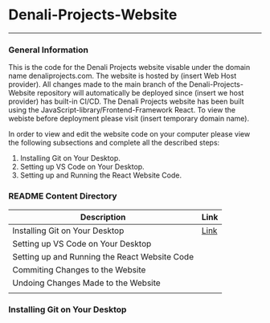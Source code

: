 # Denali-Projects-Website
***
### General Information
This is the code for the Denali Projects website visable under the domain name denaliprojects.com. The website is hosted by (insert Web Host provider). 
All changes made to the main branch of the Denali-Projects-Website repository will automatically be deployed since (insert we host provider) has built-in CI/CD.
The Denali Projects website has been built using the JavaScript-library/Frontend-Framework React. To view the webiste before deployment please visit (insert temporary domain name).

In order to view and edit the website code on your computer please view the following subsections and complete all the described steps:
1. Installing Git on Your Desktop.
2. Setting up VS Code on Your Desktop.
3. Setting up and Running the React Website Code.
### README Content Directory

|Description| Link|
|--------------------|-----|
|Installing Git on Your Desktop|[Link](https://github.com/deankirkby/Denali-Projects-Website/edit/main/README.md#installing-git-on-your-desktop)|
|Setting up VS Code on Your Desktop|| 
|Setting up and Running the React Website Code ||
|Commiting Changes to the Website| |
|Undoing Changes Made to the Website||
|||

### Installing Git on Your Desktop
